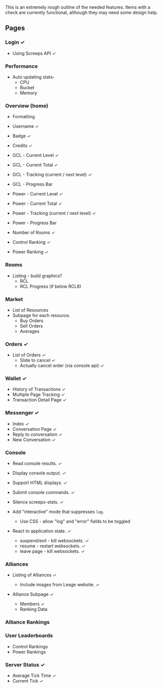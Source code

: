 
This is an extremely rough outline of the needed features. Items with a check
are currently functional, although they may need some design help.

## Pages

### Login ✓

  * Using Screeps API ✓


### Performance

  * Auto updating stats-
    * CPU
    * Bucket
    * Memory


### Overview (home)

  * Formatting
  * Username ✓
  * Badge ✓
  * Credits ✓
  * GCL - Current Level ✓
  * GCL - Current Total ✓
  * GCL - Tracking (current / next level) ✓
  * GCL - Progress Bar

  * Power - Current Level ✓
  * Power - Current Total ✓
  * Power - Tracking (current / next level) ✓
  * Power - Progress Bar

  * Number of Rooms ✓

  * Control Ranking ✓
  * Power Ranking ✓

### Rooms

  * Listing - build graphics?
    * RCL
    * RCL Progress (if below RCL8)


### Market

  * List of Resources
  * Subpage for each resource.
    * Buy Orders
    * Sell Orders
    * Averages


### Orders ✓

  * List of Orders ✓
    * Slide to cancel ✓
    * Actually cancel order (via console api) ✓


### Wallet ✓

  * History of Transactions ✓
  * Multiple Page Tracking ✓
  * Transaction Detail Page ✓


### Messenger ✓

  * Index ✓
  * Conversation Page ✓
  * Reply to conversation ✓
  * New Conversation ✓


### Console

  * Read console results. ✓
  * Display console output. ✓
  * Support HTML displays. ✓
  * Submit console commands. ✓

  * Silence screeps-stats. ✓

  * Add "interactive" mode that suppresses `log`.
    * Use CSS - allow "log" and "error" fields to be toggled

  * React to application state. ✓
    * suspend/exit - kill websockets. ✓
    * resume - restart websockets. ✓
    * leave page - kill websockets. ✓


### Alliances

  * Listing of Alliances ✓
    * Include images from Leage website. ✓

  * Alliance Subpage ✓
    * Members ✓
    * Ranking Data


### Alliance Rankings

### User Leaderboards

  * Control Rankings
  * Power Rankings

### Server Status ✓

  * Average Tick Time ✓
  * Current Tick ✓
